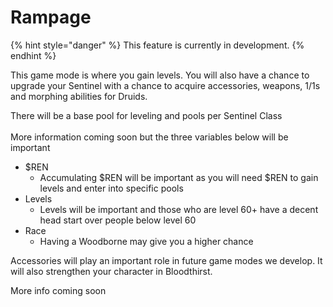 # Rampage

{% hint style="danger" %}
This feature is currently in development.
{% endhint %}

This game mode is where you gain levels. You will also have a chance to upgrade your Sentinel with a chance to acquire accessories, weapons, 1/1s and morphing abilities for Druids.

There will be a base pool for leveling and pools per Sentinel Class\
\
More information coming soon but the three variables below will be important

* $REN&#x20;
  * Accumulating $REN will be important as you will need $REN to gain levels and enter into specific pools&#x20;
* Levels&#x20;
  * Levels will be important and those who are level 60+ have a decent head start over people below level 60
* Race&#x20;
  * Having a Woodborne may give you a higher chance

Accessories will play an important role in future game modes we develop.  It will also strengthen your character in Bloodthirst.&#x20;

More info coming soon
